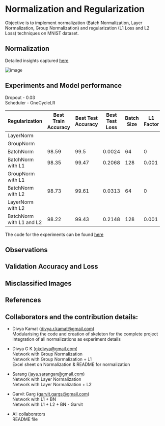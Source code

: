 # Normalization and Regularization

Objective is to implement normalization (Batch Normalization, Layer Normalization, Group Normalization) and regularization (L1 Loss and L2 Loss) techniques on MNIST dataset.

## Normalization  

Detailed insights captured [here](https://github.com/gkdivya/EVA/tree/main/6_BatchNormalization_Regularization/Normalization)

![image](https://user-images.githubusercontent.com/17870236/121403698-cc8d4180-c978-11eb-89ea-b2a305eff6eb.png)


## Experiments and Model performance

Dropout   - 0.03 <br>
Scheduler - OneCycleLR <br>

|Regularization|	Best Train Accuracy	| Best Test Accuracy |	Best Test Loss| Batch Size| L1 Factor | L2 Factor|
|------------|-----------------|-------------|----------|----|---|---|
|LayerNorm||||||
|GroupNorm||||||
|BatchNorm|98.59|99.5|0.0024|64|0|0
|BatchNorm with L1 |98.35|99.47|0.2068|128|0.001|0
|GroupNorm with L1||||||
|BatchNorm with L2 |98.73|99.61|0.0313|64|0|0.001
|LayerNorm with L2||||||
|BatchNorm with L1 and L2|98.22|99.43|0.2148|128|0.001|0.002

The code for the experiments can be found [here](https://github.com/gkdivya/EVA/tree/main/6_BatchNormalization_Regularization/Experiments)

## Observations

## Validation Accuracy and Loss  

## Misclassified Images


## References


## Collaborators and the contribution details:

- Divya Kamat (divya.r.kamat@gmail.com)</br>
   Modularising the code and creation of skeleton for the complete project </br>
   Integration of all normalizations as experiment details </br>

- Divya G K (gkdivya@gmail.com)</br>
   Network with Group Normalization </br>
   Network with Group Normalization + L1 </br>
   Excel sheet on Normalization & README for normalization</br>

- Sarang (jaya.sarangan@gmail.com)</br>
   Network with Layer Normalization </br>
   Network with Layer Normalization + L2 </br>

- Garvit Garg (garvit.gargs@gmail.com)</br>
   Network with L1 + BN </br>
   Network with L1 + L2 + BN - Garvit</br>
   
- All collaborators</br>
   README file </br>
